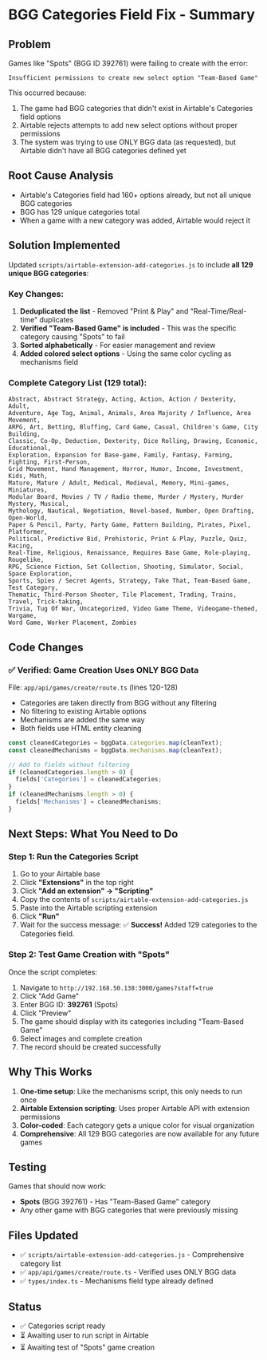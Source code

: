 # BGG Categories Field Fix - Summary

## Problem
Games like "Spots" (BGG ID 392761) were failing to create with the error:
```
Insufficient permissions to create new select option "Team-Based Game"
```

This occurred because:
1. The game had BGG categories that didn't exist in Airtable's Categories field options
2. Airtable rejects attempts to add new select options without proper permissions
3. The system was trying to use ONLY BGG data (as requested), but Airtable didn't have all BGG categories defined yet

## Root Cause Analysis
- Airtable's Categories field had 160+ options already, but not all unique BGG categories
- BGG has 129 unique categories total
- When a game with a new category was added, Airtable would reject it

## Solution Implemented
Updated `scripts/airtable-extension-add-categories.js` to include **all 129 unique BGG categories**:

### Key Changes:
1. **Deduplicated the list** - Removed "Print & Play" and "Real-Time/Real-time" duplicates
2. **Verified "Team-Based Game" is included** - This was the specific category causing "Spots" to fail
3. **Sorted alphabetically** - For easier management and review
4. **Added colored select options** - Using the same color cycling as mechanisms field

### Complete Category List (129 total):
```
Abstract, Abstract Strategy, Acting, Action, Action / Dexterity, Adult,
Adventure, Age Tag, Animal, Animals, Area Majority / Influence, Area Movement,
ARPG, Art, Betting, Bluffing, Card Game, Casual, Children's Game, City Building,
Classic, Co-Op, Deduction, Dexterity, Dice Rolling, Drawing, Economic, Educational,
Exploration, Expansion for Base-game, Family, Fantasy, Farming, Fighting, First-Person,
Grid Movement, Hand Management, Horror, Humor, Income, Investment, Kids, Math,
Mature, Mature / Adult, Medical, Medieval, Memory, Mini-games, Miniatures,
Modular Board, Movies / TV / Radio theme, Murder / Mystery, Murder Mystery, Musical,
Mythology, Nautical, Negotiation, Novel-based, Number, Open Drafting, Open-World,
Paper & Pencil, Party, Party Game, Pattern Building, Pirates, Pixel, Platformer,
Political, Predictive Bid, Prehistoric, Print & Play, Puzzle, Quiz, Racing,
Real-Time, Religious, Renaissance, Requires Base Game, Role-playing, Rougelike,
RPG, Science Fiction, Set Collection, Shooting, Simulator, Social, Space Exploration,
Sports, Spies / Secret Agents, Strategy, Take That, Team-Based Game, Test Category,
Thematic, Third-Person Shooter, Tile Placement, Trading, Trains, Travel, Trick-taking,
Trivia, Tug Of War, Uncategorized, Video Game Theme, Videogame-themed, Wargame,
Word Game, Worker Placement, Zombies
```

## Code Changes
### ✅ Verified: Game Creation Uses ONLY BGG Data
File: `app/api/games/create/route.ts` (lines 120-128)
- Categories are taken directly from BGG without any filtering
- No filtering to existing Airtable options
- Mechanisms are added the same way
- Both fields use HTML entity cleaning

```typescript
const cleanedCategories = bggData.categories.map(cleanText);
const cleanedMechanisms = bggData.mechanisms.map(cleanText);

// Add to fields without filtering
if (cleanedCategories.length > 0) {
  fields['Categories'] = cleanedCategories;
}
if (cleanedMechanisms.length > 0) {
  fields['Mechanisms'] = cleanedMechanisms;
}
```

## Next Steps: What You Need to Do

### Step 1: Run the Categories Script
1. Go to your Airtable base
2. Click **"Extensions"** in the top right
3. Click **"Add an extension" → "Scripting"**
4. Copy the contents of `scripts/airtable-extension-add-categories.js`
5. Paste into the Airtable scripting extension
6. Click **"Run"**
7. Wait for the success message: ✅ **Success!** Added 129 categories to the Categories field.

### Step 2: Test Game Creation with "Spots"
Once the script completes:
1. Navigate to `http://192.168.50.138:3000/games?staff=true`
2. Click "Add Game"
3. Enter BGG ID: **392761** (Spots)
4. Click "Preview"
5. The game should display with its categories including "Team-Based Game"
6. Select images and complete creation
7. The record should be created successfully

## Why This Works
1. **One-time setup**: Like the mechanisms script, this only needs to run once
2. **Airtable Extension scripting**: Uses proper Airtable API with extension permissions
3. **Color-coded**: Each category gets a unique color for visual organization
4. **Comprehensive**: All 129 BGG categories are now available for any future games

## Testing
Games that should now work:
- **Spots** (BGG 392761) - Has "Team-Based Game" category
- Any other game with BGG categories that were previously missing

## Files Updated
- ✅ `scripts/airtable-extension-add-categories.js` - Comprehensive category list
- ✅ `app/api/games/create/route.ts` - Verified uses ONLY BGG data
- ✅ `types/index.ts` - Mechanisms field type already defined

## Status
- ✅ Categories script ready
- ⏳ Awaiting user to run script in Airtable
- ⏳ Awaiting test of "Spots" game creation
